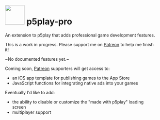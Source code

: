 # <img src="https://p5play.org/assets/p5play-pro_logo.png" width="64"> p5play-pro

An extension to p5play that adds professional game development features.

This is a work in progress. Please support me on [Patreon][] to help me finish it!

~No documented features yet.~

Coming soon, [Patreon][] supporters will get access to:

- an iOS app template for publishing games to the App Store
- JavaScript functions for integrating native ads into your games

Eventually I'd like to add:

- the ability to disable or customize the "made with p5play" loading screen
- multiplayer support

[Patreon]: https://www.patreon.com/p5play
